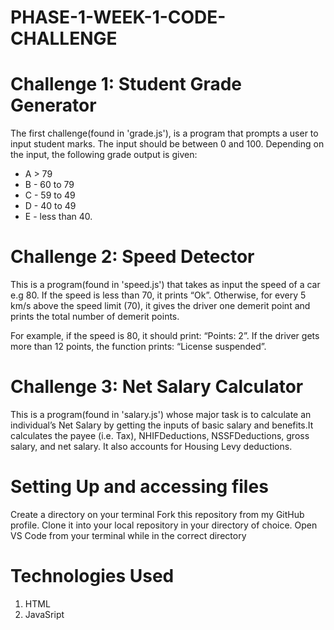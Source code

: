 # PHASE-1-WEEK-1-CODE-CHALLENGE

# Challenge 1: Student Grade Generator

The first challenge(found in 'grade.js'), is a program that prompts a user to input student marks. The input should be between 0 and 100. Depending on the input, the following grade output is given:

- A > 79
- B - 60 to 79
- C - 59 to 49
- D - 40 to 49
- E - less than 40.

# Challenge 2: Speed Detector

This is a program(found in 'speed.js') that takes as input the speed of a car e.g 80. If the speed is less than 70, it prints “Ok”. Otherwise, for every 5 km/s above the speed limit (70), it gives the driver one demerit point and prints the total number of demerit points.

For example, if the speed is 80, it should print: “Points: 2”. If the driver gets more than 12 points, the function prints: “License suspended”.

# Challenge 3: Net Salary Calculator

This is a program(found in 'salary.js') whose major task is to calculate an individual’s Net Salary by getting the inputs of basic salary and benefits.It calculates the payee (i.e. Tax), NHIFDeductions, NSSFDeductions, gross salary, and net salary. It also accounts for Housing Levy deductions.

# Setting Up and accessing files

Create a directory on your terminal
Fork this repository from my GitHub profile.
Clone it into your local repository in your directory of choice.
Open VS Code from your terminal while in the correct directory

# Technologies Used

1. HTML
2. JavaSript
